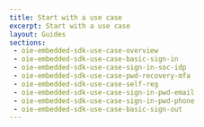 ```yaml
---
title: Start with a use case
excerpt: Start with a use case
layout: Guides
sections:
 - oie-embedded-sdk-use-case-overview
 - oie-embedded-sdk-use-case-basic-sign-in
 - oie-embedded-sdk-use-case-sign-in-soc-idp
 - oie-embedded-sdk-use-case-pwd-recovery-mfa
 - oie-embedded-sdk-use-case-self-reg
 - oie-embedded-sdk-use-case-sign-in-pwd-email
 - oie-embedded-sdk-use-case-sign-in-pwd-phone
 - oie-embedded-sdk-use-case-basic-sign-out
---
```

